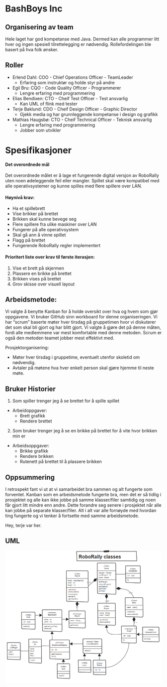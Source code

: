 # BashBoys Inc
## Organisering av team

Hele laget har god kompetanse med Java. Dermed kan alle programmer litt hver og ingen spesiell tilrettelegging er nødvendig. Rollefordelingen ble basert på hva folk ønsker.

## Roller
* Erlend Dahl: COO - Chief Operations Officer - TeamLeader
  * Erfaring som instruktør og holde styr på andre
* Egil Bru: CQO - Code Quality Officer - Programmerer
  * Lengre erfaring med programmering
* Elias Bendixen: CTO - Cheif Test Officer - Test ansvarlig
  * Kan UML of flink med tester
* Terje Baklund: CDO - Cheif Design Officer - Graphic Director
  * Gjekk media og har grunnleggende kompetanse i design og grafikk
* Mathias Haugsbø: CTO - Cheif Technical Officer - Teknisk ansvarlig
  * Lengre erfaring med programmering
  * Jobber som utvikler

# Spesifikasjoner
#### Det overordnede mål
Det overordnede målet er å lage et fungerende digital versjon av RoboRally uten noen ødeleggende feil eller mangler. Spillet skal være kompatibel med alle operativsystemer og kunne spilles med flere spillere over LAN.

#### Høynivå krav:
-   Ha et spillebrett
-   Vise brikker på brettet
-   Brikken skal kunne bevege seg
-   Flere spillere fra ulike maskiner over LAN
-   Fungerer på alle operativsystem
-   Skal gå ann å vinne spillet
-   Flagg på brettet
-   Fungerende RoboRally regler implementert

#### Prioritert liste over krav til første iterasjon:

1.  Vise et brett på skjermen
2.  Plassere en brikke på brettet
3.  Brikken vises på brettet
4.  Grov skisse over visuell layout


## Arbeidsmetode:
Vi valgte å benytte Kanban for å holde oversikt over hva og hvem som gjør oppgavene. Vi bruker GitHub sinn workboard for denne organiseringen. Vi har “scrum” baserte møter hver tirsdag på gruppetimen hvor vi diskuterer det som skal bli gjort og har blitt gjort. Vi valgte å gjøre det på denne måten, fordi alle medlemmene var mest komfortable med denne metoden. Scrum er også den metoden teamet jobber mest effektivt med.

Prosjektorganisering:
-   Møter hver tirsdag i gruppetime, eventuelt utenfor skoletid om nødvendig.
-   Avtaler på møtene hva hver enkelt person skal gjøre hjemme til neste møte.

## Bruker Historier
1. Som spiller trenger jeg å se brettet for å spille spillet
* Arbeidoppgaver:
  * Brett grafikk
  * Rendere brettet

2. Som bruker trenger jeg å se en brikke på brettet for å vite hvor brikken min er
 * Arbeidsoppgaver:
   * Brikke grafikk
   * Rendere brikken
   * Rutenett på brettet til å plassere brikken

## Oppsummering
I retrospekt fant vi ut at vi samarbeidet bra sammen og alt fungerte som forventet. Kanban som en arbeidsmetode fungerte bra, men det er så tidlig i prosjektet og alle kan ikke jobbe på samme klasser/filer samtidig og noen får gjort litt mindre enn andre. Dette forandre seg senere i prosjektet når alle kan jobbe på separate klasser/filer. Alt i alt var alle fornøyde med hvordan ting fungerte og vi tenker å fortsette med samme arbeidsmetode.

Hey, terje var her.

## UML
![UML](https://github.com/inf112-v20/BashBoys_Inc/blob/master/Deliverables/UMLs/oblig1UML.PNG)
